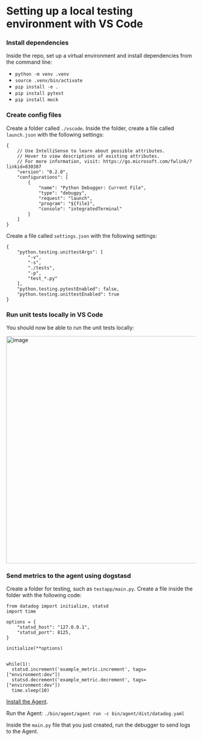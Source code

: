 # Setting up a local testing environment with VS Code

### Install dependencies
Inside the repo, set up a virtual environment and install dependencies from the command line:
* `python -m venv .venv`  
* `source .venv/bin/activate`
* `pip install -e .`
* `pip install pytest`
* `pip install mock`

### Create config files
Create a folder called `./vscode`.
Inside the folder, create a file called `launch.json` with the following settings:
```
{
    // Use IntelliSense to learn about possible attributes.
    // Hover to view descriptions of existing attributes.
    // For more information, visit: https://go.microsoft.com/fwlink/?linkid=830387
    "version": "0.2.0",
    "configurations": [
        {
            "name": "Python Debugger: Current File",
            "type": "debugpy",
            "request": "launch",
            "program": "${file}",
            "console": "integratedTerminal"
        }
    ]
}
```
Create a file called `settings.json` with the following settings:
```
{
    "python.testing.unittestArgs": [
        "-v",
        "-s",
        "./tests",
        "-p",
        "test_*.py"
    ],
    "python.testing.pytestEnabled": false,
    "python.testing.unittestEnabled": true
}
```
### Run unit tests locally in VS Code
You should now be able to run the unit tests locally:

<img width="604" alt="image" src="https://github.com/user-attachments/assets/ea5c74c5-ee56-4fc3-83c8-73a00c9cab1e">

### Send metrics to the agent using dogstasd
Create a folder for testing, such as `testapp/main.py`. Create a file inside the folder with the following code:
```
from datadog import initialize, statsd
import time

options = {
    "statsd_host": "127.0.0.1",
    "statsd_port": 8125,
}

initialize(**options)


while(1):
  statsd.increment('example_metric.increment', tags=["environment:dev"])
  statsd.decrement('example_metric.decrement', tags=["environment:dev"])
  time.sleep(10)
```

[Install the Agent](https://github.com/DataDog/datadog-agent).

Run the Agent: `./bin/agent/agent run -c bin/agent/dist/datadog.yaml`

Inside the `main.py` file that you just created, run the debugger to send logs to the Agent.
